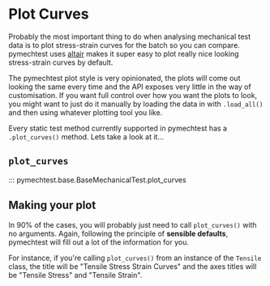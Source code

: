 # Plot Curves

Probably the most important thing to do when analysing mechanical test data is to plot stress-strain curves for the batch so you can compare. pymechtest uses [altair] makes it super easy to plot really nice looking stress-strain curves by default.

The pymechtest plot style is very opinionated, the plots will come out looking the same every time and the API exposes very little in the way of customisation. If you want full control over how you want the plots to look, you might want to just do it manually by loading the data in with `.load_all()` and then using whatever plotting tool you like.

[altair]: https://altair-viz.github.io

Every static test method currently supported in pymechtest has a `.plot_curves()` method. Lets take a look at it...

## `plot_curves`

::: pymechtest.base.BaseMechanicalTest.plot_curves

## Making your plot

In 90% of the cases, you will probably just need to call `plot_curves()` with no arguments. Again, following the principle of **sensible defaults**, pymechtest will fill out a lot of the information for you.

For instance, if you're calling `plot_curves()` from an instance of the `Tensile` class, the title will be "Tensile Stress Strain Curves" and the axes titles will be "Tensile Stress" and "Tensile Strain".
